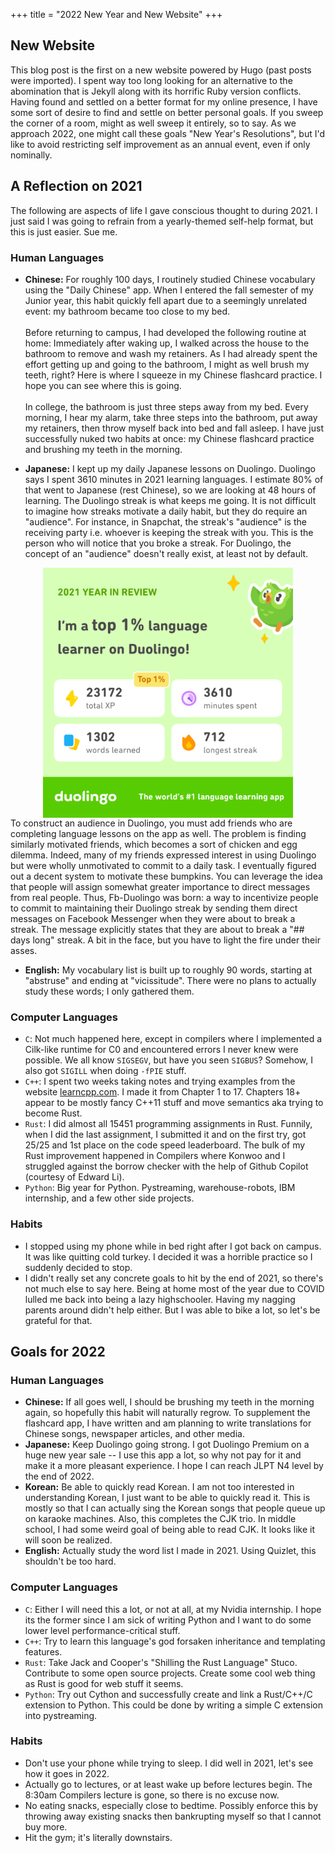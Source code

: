 +++
title = "2022 New Year and New Website"
+++
## New Website

This blog post is the first on a new website powered by Hugo (past posts were imported). I spent way too long looking for an alternative to the abomination that is Jekyll along with its horrific Ruby version conflicts. Having found and settled on a better format for my online presence, I have some sort of desire to find and settle on better personal goals. If you sweep the corner of a room, might as well sweep it entirely, so to say. As we approach 2022, one might call these goals "New Year's Resolutions", but I'd like to avoid restricting self improvement as an annual event, even if only nominally.

## A Reflection on 2021 

The following are aspects of life I gave conscious thought to during 2021. I just said I was going to refrain from a yearly-themed self-help format, but this is just easier. Sue me.

### Human Languages
 - **Chinese:** For roughly 100 days, I routinely studied Chinese vocabulary using the "Daily Chinese" app. When I entered the fall semester of my Junior year, this habit quickly fell apart due to a seemingly unrelated event: my bathroom became too close to my bed. <br></br>
 Before returning to campus, I had developed the following routine at home: Immediately after waking up, I walked across the house to the bathroom to remove and wash my retainers. As I had already spent the effort getting up and going to the bathroom, I might as well brush my teeth, right? Here is where I squeeze in my Chinese flashcard practice. I hope you can see where this is going.
 <br></br>
 In college, the bathroom is just three steps away from my bed. Every morning, I hear my alarm, take three steps into the bathroom, put away my retainers, then throw myself back into bed and fall asleep. I have just successfully nuked two habits at once: my Chinese flashcard practice and brushing my teeth in the morning.
 <!-- <br></br>
 Within this experience, there is probably something to be said about how to consciously construct and maintain good habits. I recently found this idea is formalized as "piggybacking" by Wendy Wood in a recent _Hidden Brain_ Podcast ["Creatures of Habit"](https://hiddenbrain.org/podcast/creatures-of-habit/) 43:30, and I am sure the hundreds of other self-help literature explain a similar idea. It will probably be good to design  -->

 - **Japanese:** I kept up my daily Japanese lessons on Duolingo. Duolingo says I spent 3610 minutes in 2021 learning languages. I estimate 80% of that went to Japanese (rest Chinese), so we are looking at 48 hours of learning. The Duolingo streak is what keeps me going. It is not difficult to imagine how streaks motivate a daily habit, but they do require an "audience". For instance, in Snapchat, the streak's "audience" is the receiving party i.e. whoever is keeping the streak with you. This is the person who will notice that you broke a streak. For Duolingo, the concept of an "audience" doesn't really exist, at least not by default.
 <img src="2021_duolingo.png" style="display: block; margin-left: auto; margin-right: auto; width: 400px">
 To construct an audience in Duolingo, you must add friends who are completing language lessons on the app as well. The problem is finding similarly motivated friends, which becomes a sort of chicken and egg dilemma. Indeed, many of my friends expressed interest in using Duolingo but were wholly unmotivated to commit to a daily task. I eventually figured out a decent system to motivate these bumpkins. You can leverage the idea that people will assign somewhat greater importance to direct messages from real people. Thus, Fb-Duolingo was born: a way to incentivize people to commit to maintaining their Duolingo streak by sending them direct messages on Facebook Messenger when they were about to break a streak. The message explicitly states that they are about to break a "## days long" streak. A bit in the face, but you have to light the fire under their asses.

 - **English:** My vocabulary list is built up to roughly 90 words, starting at "abstruse" and ending at "vicissitude". There were no plans to actually study these words; I only gathered them. 

### Computer Languages
 - `C`: Not much happened here, except in compilers where I implemented a Cilk-like runtime for C0 and encountered errors I never knew were possible. We all know `SIGSEGV`, but have you seen `SIGBUS`? Somehow, I also got `SIGILL` when doing `-fPIE` stuff.
 - `C++`: I spent two weeks taking notes and trying examples from the website [learncpp.com](https://www.learncpp.com/). I made it from Chapter 1 to 17. Chapters 18+ appear to be mostly fancy C++11 stuff and move semantics aka trying to become Rust.
 - `Rust`: I did almost all 15451 programming assignments in Rust. Funnily, when I did the last assignment, I submitted it and on the first try, got 25/25 and 1st place on the code speed leaderboard. The bulk of my Rust improvement happened in Compilers where Konwoo and I struggled against the borrow checker with the help of Github Copilot (courtesy of Edward Li).
 - `Python`: Big year for Python. Pystreaming, warehouse-robots, IBM internship, and a few other side projects. 

### Habits
 - I stopped using my phone while in bed right after I got back on campus. It was like quitting cold turkey. I decided it was a horrible practice so I suddenly decided to stop.
 - I didn't really set any concrete goals to hit by the end of 2021, so there's not much else to say here. Being at home most of the year due to COVID lulled me back into being a lazy highschooler. Having my nagging parents around didn't help either. But I was able to bike a lot, so let's be grateful for that.

## Goals for 2022

### Human Languages
 - **Chinese:** If all goes well, I should be brushing my teeth in the morning again, so hopefully this habit will naturally regrow. To supplement the flashcard app, I have written and am planning to write translations for Chinese songs, newspaper articles, and other media.
 - **Japanese:** Keep Duolingo going strong. I got Duolingo Premium on a huge new year sale -- I use this app a lot, so why not pay for it and make it a more pleasant experience. I hope I can reach JLPT N4 level by the end of 2022.
 - **Korean:** Be able to quickly read Korean. I am not too interested in understanding Korean, I just want to be able to quickly read it. This is mostly so that I can actually sing the Korean songs that people queue up on karaoke machines. Also, this completes the CJK trio. In middle school, I had some weird goal of being able to read CJK. It looks like it will soon be realized.
 - **English:** Actually study the word list I made in 2021. Using Quizlet, this shouldn't be too hard.

### Computer Languages
 - `C`: Either I will need this a lot, or not at all, at my Nvidia internship. I hope its the former since I am sick of writing Python and I want to do some lower level performance-critical stuff.
 - `C++`: Try to learn this language's god forsaken inheritance and templating features.
 - `Rust`: Take Jack and Cooper's "Shilling the Rust Language" Stuco. Contribute to some open source projects. Create some cool web thing as Rust is good for web stuff it seems.
 - `Python`: Try out Cython and successfully create and link a Rust/C++/C extension to Python. This could be done by writing a simple C extension into pystreaming.

### Habits
 - Don't use your phone while trying to sleep. I did well in 2021, let's see how it goes in 2022. 
 - Actually go to lectures, or at least wake up before lectures begin. The 8:30am Compilers lecture is gone, so there is no excuse now.
 - No eating snacks, especially close to bedtime. Possibly enforce this by throwing away existing snacks then bankrupting myself so that I cannot buy more.
 - Hit the gym; it's literally downstairs.
